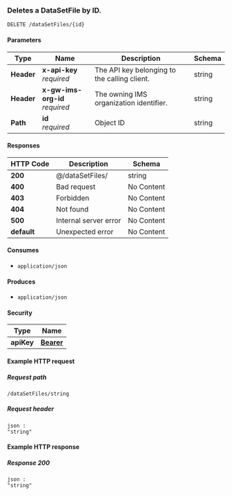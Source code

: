 
<a name="delete_data_set_file_by_id"></a>
### Deletes a DataSetFile by ID.
```
DELETE /dataSetFiles/{id}
```


#### Parameters

|Type|Name|Description|Schema|
|---|---|---|---|
|**Header**|**x-api-key**  <br>*required*|The API key belonging to the calling client.|string|
|**Header**|**x-gw-ims-org-id**  <br>*required*|The owning IMS organization identifier.|string|
|**Path**|**id**  <br>*required*|Object ID|string|


#### Responses

|HTTP Code|Description|Schema|
|---|---|---|
|**200**|@/dataSetFiles/|string|
|**400**|Bad request|No Content|
|**403**|Forbidden|No Content|
|**404**|Not found|No Content|
|**500**|Internal server error|No Content|
|**default**|Unexpected error|No Content|


#### Consumes

* `application/json`


#### Produces

* `application/json`


#### Security

|Type|Name|
|---|---|
|**apiKey**|**[Bearer](security.md#bearer)**|


#### Example HTTP request

##### Request path
```
/dataSetFiles/string
```


##### Request header
```
json :
"string"
```


#### Example HTTP response

##### Response 200
```
json :
"string"
```



